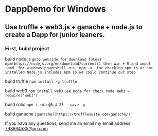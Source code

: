 # DappDemo for Windows
## Use truffle + web3.js + ganache + node.js to create a Dapp for junior leaners.
### First, build project

build node.js
`goto webside for download latest npm(https://nodejs.org/en/download/current/)
then win + R and input 'cmd' for windows powershell
run 'npm -v' for checking npm is or not installed
Node.js includes npm so we could continue our step
`

build truffle
`npm install -g truffle`

build web3
`npm install web3`
`use node for check
  node
  Web3 = require('web3')
`


build solic
`npm i solc@0.4.25 --save -g`


build ganache 
`[ganache](https://trufflesuite.com/ganache/)`

If you hava any questions, send me an email 
my email address 793664535@qq.com



